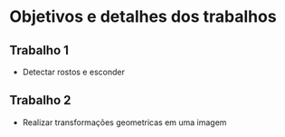 # Objetivos e detalhes dos trabalhos
## Trabalho 1
 - Detectar rostos e esconder
## Trabalho 2
 - Realizar transformações geometricas em uma imagem
